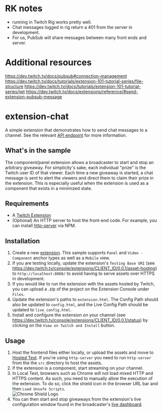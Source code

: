# RK notes
- running in Twitch Rig works pretty well.
- Chat messages logged in rig  return a 401 from the server in development.
- For us, PubSub will share messages between many front ends and server.


# Additional resources

https://dev.twitch.tv/docs/pubsub#connection-management
https://dev.twitch.tv/docs/tutorials/extension-101-tutorial-series/file-structure
https://dev.twitch.tv/docs/tutorials/extension-101-tutorial-series/jwt
https://dev.twitch.tv/docs/extensions/reference/#send-extension-pubsub-message



# extension-chat

A simple extension that demonstrates how to send chat messages to a channel. See the relevant [API endpoint](https://dev.twitch.tv/docs/extensions/reference/#send-extension-chat-message) for more information. 

## What's in the sample
The component/panel extension allows a broadcaster to start and stop an arbitrary giveaway. For simplicity's sake, each individual "prize" is the Twitch user ID of that viewer. Each time a new giveaway is started, a chat message is sent to alert the viewers and direct them to claim their prize in the extension. This is especially useful when the extension is used as a component that exists in a minimized state.       

## Requirements
- A [Twitch Extension](https://dev.twitch.tv/console/extensions)
- (Optional) An HTTP server to host the front-end code. For example, you can install [http-server](https://www.npmjs.com/package/http-server) via NPM.
 

## Installation 
1. Create a new [extension](https://dev.twitch.tv/console/extensions/create). This sample supports `Panel` and `Video - Component` anchor types as well as a `Mobile` view.   
2. If you are testing locally, update the extension's `Testing Base URI` (see https://dev.twitch.tv/console/extensions/CLIENT_ID/0.0.1/asset-hosting) to `http://localhost:8080/` to avoid having to serve assets over HTTPS in development. 
3. If you would like to run the extension with the assets hosted by Twitch, you can upload a .zip of the project on the Extension Console under `Files`.
4. Update the extension's paths to `extension.html`. The Config Path should also be updated to `config.html`, and the Live Config Path should be updated to `live_config.html`.
5. Install and configure the extension on your channel (see https://dev.twitch.tv/console/extensions/CLIENT_ID/0.0.1/status) by clicking on the `View on Twitch and Install` button.

## Usage

1. Host the frontend files either locally, or upload the assets and move to [Hosted Test](https://dev.twitch.tv/docs/extensions/life-cycle/). If you're using `http-server` you need to run `http-server` from the the `src` directory to host the assets.
2. If the extension is a component, start streaming on your channel. 
3. In Local Test, browsers such as Chrome will not load mixed HTTP and HTTPS content. As such, you need to manually allow the execution of the extension. To do so, click the shield icon in the browser URL bar and then `Load Unsafe Scripts`.  
![Chrome Shield Logo](shield.png)
4. You can then start and stop giveaways from the extension's live configuration window found in the broadcaster's [live dashboard](https://www.twitch.tv/dashboard/live). 

